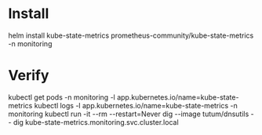 # Install
helm install kube-state-metrics prometheus-community/kube-state-metrics -n monitoring

# Verify
kubectl get pods -n monitoring -l app.kubernetes.io/name=kube-state-metrics
kubectl logs -l app.kubernetes.io/name=kube-state-metrics -n monitoring
kubectl run -it --rm --restart=Never dig --image tutum/dnsutils -- dig kube-state-metrics.monitoring.svc.cluster.local